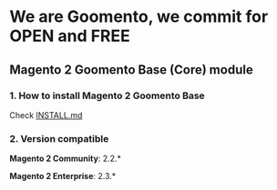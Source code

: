 # We are Goomento, we commit for OPEN and FREE 

## Magento 2 Goomento Base (Core) module

### 1. How to install Magento 2 Goomento Base

Check [INSTALL.md](https://github.com/Goomento/Base/blob/master/INSTALL.md)

### 2. Version compatible

**Magento 2 Community**: 2.2.*

**Magento 2 Enterprise**: 2.3.*
